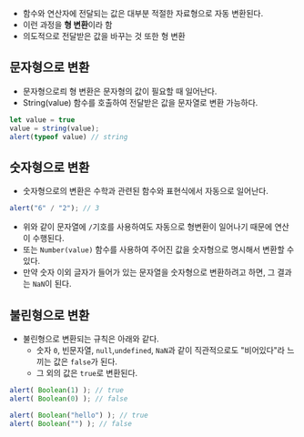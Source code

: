 - 함수와 연산자에 전달되는 값은 대부분 적절한 자료형으로 자동 변환된다.
- 이런 과정을 **형 변환**이라 함
- 의도적으로 전달받은 값을 바꾸는 것 또한 형 변환
## 문자형으로 변환
- 문자형으로릐 형 변환은 문자형의 값이 필요할 때 일어난다.
- String(value) 함수를 호출하여 전달받은 값을 문자열로 변환 가능하다.
```js
let value = true
value = string(value);
alert(typeof value) // string
```
## 숫자형으로 변환
- 숫자형으로의 변환은 수학과 관련된 함수와 표현식에서 자동으로 일어난다.
```js
alert("6" / "2"); // 3
```
- 위와 같이 문자열에 `/`기호를 사용하여도 자동으로 형변환이 일어나기 때문에 연산이 수행된다.
- 또는 `Number(value)` 함수를 사용하여 주어진 값을 숫자형으로 명시해서 변환할 수 있다.
- 만약 숫자 이외 글자가 들어가 있는 문자열을 숫자형으로 변환하려고 하면, 그 결과는 `NaN`이 된다.
## 불린형으로 변환
- 불린형으로 변환되는 규칙은 아래와 같다.
	- 숫자 `0`, 빈문자열, `null`,`undefined`, `NaN`과 같이 직관적으로도 "비어있다"라 느끼는 값은 `false`가 된다.
	- 그 외의 값은 `true`로 변환된다.
```js
alert( Boolean(1) ); // true
alert( Boolean(0) ); // false

alert( Boolean("hello") ); // true
alert( Boolean("") ); // false
```
